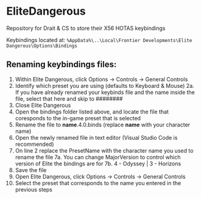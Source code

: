# EliteDangerous

Repository for Drait & CS to store their X56 HOTAS keybindings

Keybindings located at:
`%AppData%\..\Local\Frontier Developments\Elite Dangerous\Options\Bindings`

## Renaming keybindings files:
1. Within Elite Dangerous, click Options -> Controls -> General Controls
2. Identify which preset you are using (defaults to Keyboard & Mouse)
2a. If you have already renamed your keybinds file and the name inside the file, select that here and skip to ########
3. Close Elite Dangerous
4. Open the bindings folder listed above, and locate the file that coresponds to the in-game preset that is selected
5. Rename the file to **name**.4.0.binds (replace **name** with your character name)
6. Open the newly renamed file in text editor (Visual Studio Code is recommended)
7. On line 2 replace the PresetName with the character name you used to rename the file
7a. You can change MajorVersion to control which version of Elite the bindings are for
7b. 4 - Odyssey | 3 - Horizons
8. Save the file
9. Open Elite Dangerous, click Options -> Controls -> General Controls
10. Select the preset that corresponds to the name you entered in the previous steps
